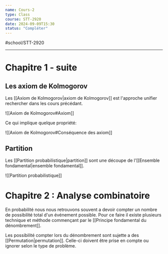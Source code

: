 ```yaml
---
name: Cours-2
type: Class
course: STT-2920
date: 2024-09-09T15:30
status: "Compléter"
---
```

#school/STT-2920 
***

# Chapitre 1 - suite

## Les axiom de Kolmogorov
Les [[Axiom de Kolmogorov|axiom de Kolmogorov]] est l'approche unifier rechercher dans les cours précédant.

![[Axiom de Kolmogorov#Axiom]]

Ce qui implique quelque propriété:

![[Axiom de Kolmogorov#Conséquence des axiom]]

## Partition
Les [[Partition probabilistique|partition]] sont une découpe de l'[[Ensemble fondamental|ensemble fondamental]].

![[Partition probabilistique]]

# Chapitre 2 : Analyse combinatoire

En probabilité nous nous retrouvons souvent a devoir compter un nombre de possibilité total d'un événement possible. Pour ce faire il existe plusieurs technique et méthode commençant par le [[Principe fondamental du dénombrement]].

Les possibilité compter lors du dénombrement sont sujette a des [[Permutation|permutation]]. Celle-ci doivent être prise en compte ou ignorer selon le type de problème.